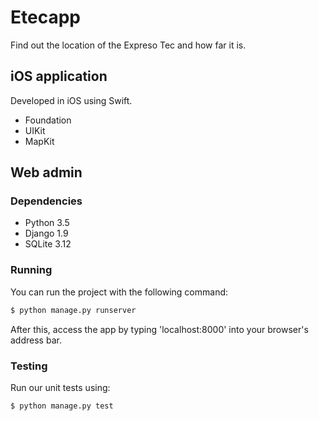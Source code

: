 # Etecapp

Find out the location of the Expreso Tec and how far it is.

## iOS application
Developed in iOS using Swift.
* Foundation
* UIKit
* MapKit

## Web admin

### Dependencies
* Python 3.5
* Django 1.9
* SQLite 3.12

### Running
You can run the project with the following command:
```bash
$ python manage.py runserver
```
After this, access the app by typing 'localhost:8000' into your browser's address bar.

### Testing
Run our unit tests using:
```
$ python manage.py test
```
